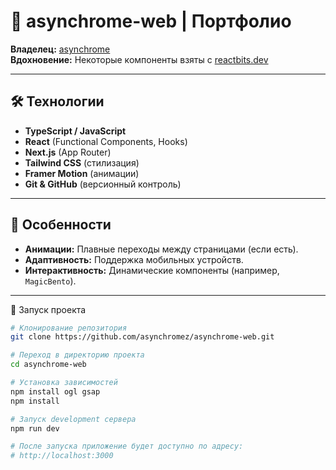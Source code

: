 # 🚀 asynchrome-web | Портфолио

**Владелец:** [asynchrome](https://github.com/asynchromez)  
**Вдохновение:** Некоторые компоненты взяты с [reactbits.dev](https://reactbits.dev)  

---

## 🛠 Технологии  
- **TypeScript / JavaScript**  
- **React** (Functional Components, Hooks)  
- **Next.js** (App Router)  
- **Tailwind CSS** (стилизация)  
- **Framer Motion** (анимации) 
- **Git & GitHub** (версионный контроль)  

---

## 🎯 Особенности  
- **Анимации:** Плавные переходы между страницами (если есть).  
- **Адаптивность:** Поддержка мобильных устройств.  
- **Интерактивность:** Динамические компоненты (например, `MagicBento`).  

---

🚀 Запуск проекта
```bash
# Клонирование репозитория
git clone https://github.com/asynchromez/asynchrome-web.git

# Переход в директорию проекта
cd asynchrome-web

# Установка зависимостей
npm install ogl gsap
npm install

# Запуск development сервера
npm run dev

# После запуска приложение будет доступно по адресу:
# http://localhost:3000
```

